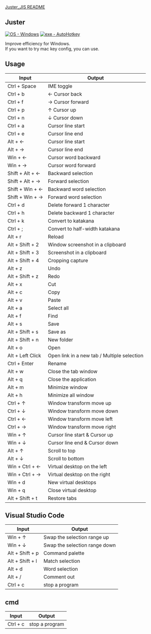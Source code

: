 [Juster_JIS README](https://github.com/su-pull/Use-Macintosh-edit-on-Windows/blob/main/README_JIS.md)

## Juster

[![OS - Windows](https://img.shields.io/badge/OS-Windows-blue?logo=windows&logoColor=white)](https://www.microsoft.com/ "Go to Microsoft homepage") [![exe - AutoHotkey](https://img.shields.io/badge/exe-AutoHotkey-2ea44f)](https://www.autohotkey.com/ "Go to AutoHotkey")

Improve efficiency for Windows.  
If you want to try mac key config, you can use.


## Usage

| Input            | Output                                      |
| ---------------- | ------------------------------------------- |
| Ctrl + Space     | IME toggle                                  |
| Ctrl + b         | ← Cursor back                               |
| Ctrl + f         | → Cursor forward                            |
| Ctrl + p         | ↑ Cursor up                                 |
| Ctrl + n         | ↓ Cursor down                               |
| Ctrl + a         | Cursor line start                           |
| Ctrl + e         | Cursor line end                             |
| Alt + ←          | Cursor line start                           |
| Alt + →          | Cursor line end                             |
| Win + ←          | Cursor word backward                        |
| Win + →          | Cursor word forward                         |
| Shift + Alt + ←  | Backward selection                          |
| Shift + Alt + →  | Forward selection                           |
| Shift + Win + ←  | Backward word selection                     |
| Shift + Win + →  | Forward word selection                      |
| Ctrl + d         | Delete forward 1 character                  |
| Ctrl + h         | Delete backward 1 character                 |
| Ctrl + k         | Convert to katakana                         |
| Ctrl + ;         | Convert to half-width katakana              |
| Alt + r          | Reload                                      |
| Alt + Shift + 2  | Window screenshot in a clipboard            |
| Alt + Shift + 3  | Screenshot in a clipboard                   |
| Alt + Shift + 4  | Cropping capture                            |
| Alt + z          | Undo                                        |
| Alt + Shift + z  | Redo                                        |
| Alt + x          | Cut                                         |
| Alt + c          | Copy                                        |
| Alt + v          | Paste                                       |
| Alt + a          | Select all                                  |
| Alt + f          | Find                                        |
| Alt + s          | Save                                        |
| Alt + Shift + s  | Save as                                     |
| Alt + Shift + n  | New folder                                  |
| Alt + o          | Open                                        |
| Alt + Left Click | Open link in a new tab / Multiple selection |
| Ctrl + Enter     | Rename                                      |
| Alt + w          | Close the tab window                        |
| Alt + q          | Close the application                       |
| Alt + m          | Minimize window                             |
| Alt + h          | Minimize all window                         |
| Ctrl + ↑         | Window transform move up                    |
| Ctrl + ↓         | Window transform move down                  |
| Ctrl + ←         | Window transform move left                  |
| Ctrl + →         | Window transform move right                 |
| Win + ↑          | Cursor line start & Cursor up               |
| Win + ↓          | Cursor line end & Cursor down               |
| Alt + ↑          | Scroll to top                               |
| Alt + ↓          | Scroll to bottom                            |
| Win + Ctrl + ←   | Virtual desktop on the left                 |
| Win + Ctrl + →   | Virtual desktop on the right                |
| Win + d          | New virtual desktops                        |
| Win + q          | Close virtual desktop                       |
| Alt + Shift + t  | Restore tabs                                |

## Visual Studio Code

| Input           | Output                        |
| --------------- | ----------------------------- |
| Win + ↑         | Swap the selection range up   |
| Win + ↓         | Swap the selection range down |
| Alt + Shift + p | Command palette               |
| Alt + Shift + l | Match selection               |
| Alt + d         | Word selection                |
| Alt + /         | Comment out                   |
| Ctrl + c        | stop a program                |

## cmd

| Input    | Output         |
| -------- | -------------- |
| Ctrl + c | stop a program |

